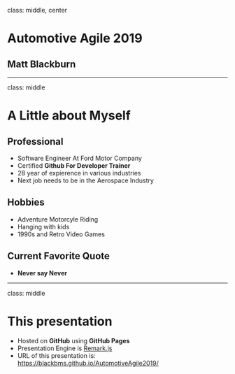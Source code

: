 class: middle, center  
# Automotive Agile 2019  
## Matt Blackburn  

---
class: middle
# A Little about Myself

## Professional
* Software Engineer At Ford Motor Company
* Certified **Github For Developer Trainer**
* 28 year of expierence in various industries
* Next job needs to be in the Aerospace Industry

## Hobbies
* Adventure Motorcyle Riding
* Hanging with kids
* 1990s and Retro Video Games

## Current Favorite Quote
*  **Never say Never**

---
class: middle 
# This presentation
* Hosted on **GitHub** using **GitHub Pages**
* Presentation Engine is [Remark.js](https://remarkjs.com/#1)
* URL of this presentation is: https://blackbms.github.io/AutomotiveAgile2019/
